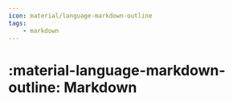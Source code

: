 ```yaml
---
icon: material/language-markdown-outline
tags:
    - markdown
---
```


# :material-language-markdown-outline: Markdown
